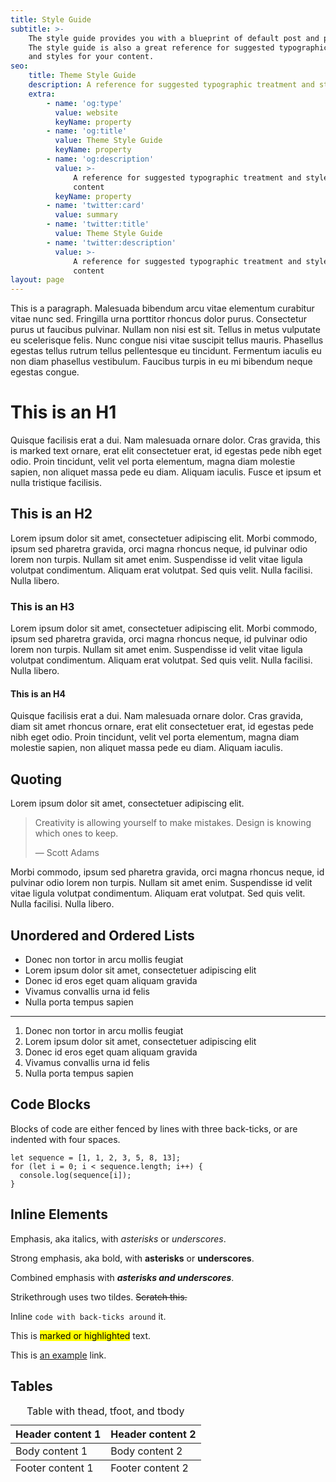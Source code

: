 ```yaml
---
title: Style Guide
subtitle: >-
    The style guide provides you with a blueprint of default post and page styles.
    The style guide is also a great reference for suggested typographic treatment
    and styles for your content.
seo:
    title: Theme Style Guide
    description: A reference for suggested typographic treatment and styles for your content
    extra:
        - name: 'og:type'
          value: website
          keyName: property
        - name: 'og:title'
          value: Theme Style Guide
          keyName: property
        - name: 'og:description'
          value: >-
              A reference for suggested typographic treatment and styles for your
              content
          keyName: property
        - name: 'twitter:card'
          value: summary
        - name: 'twitter:title'
          value: Theme Style Guide
        - name: 'twitter:description'
          value: >-
              A reference for suggested typographic treatment and styles for your
              content
layout: page
---
```


This is a paragraph. Malesuada bibendum arcu vitae elementum curabitur vitae nunc sed. Fringilla urna porttitor rhoncus dolor purus. Consectetur purus ut faucibus pulvinar. Nullam non nisi est sit. Tellus in metus vulputate eu scelerisque felis. Nunc congue nisi vitae suscipit tellus mauris. Phasellus egestas tellus rutrum tellus pellentesque eu tincidunt. Fermentum iaculis eu non diam phasellus vestibulum. Faucibus turpis in eu mi bibendum neque egestas congue.

# This is an H1

Quisque facilisis erat a dui. Nam malesuada ornare dolor. Cras gravida, this is marked text ornare, erat elit consectetuer erat, id egestas pede nibh eget odio. Proin tincidunt, velit vel porta elementum, magna diam molestie sapien, non aliquet massa pede eu diam. Aliquam iaculis. Fusce et ipsum et nulla tristique facilisis.

## This is an H2

Lorem ipsum dolor sit amet, consectetuer adipiscing elit. Morbi commodo, ipsum sed pharetra gravida, orci magna rhoncus neque, id pulvinar odio lorem non turpis. Nullam sit amet enim. Suspendisse id velit vitae ligula volutpat condimentum. Aliquam erat volutpat. Sed quis velit. Nulla facilisi. Nulla libero.

### This is an H3

Lorem ipsum dolor sit amet, consectetuer adipiscing elit. Morbi commodo, ipsum sed pharetra gravida, orci magna rhoncus neque, id pulvinar odio lorem non turpis. Nullam sit amet enim. Suspendisse id velit vitae ligula volutpat condimentum. Aliquam erat volutpat. Sed quis velit. Nulla facilisi. Nulla libero.

#### This is an H4

Quisque facilisis erat a dui. Nam malesuada ornare dolor. Cras gravida, diam sit amet rhoncus ornare, erat elit consectetuer erat, id egestas pede nibh eget odio. Proin tincidunt, velit vel porta elementum, magna diam molestie sapien, non aliquet massa pede eu diam. Aliquam iaculis.

## Quoting

Lorem ipsum dolor sit amet, consectetuer adipiscing elit.

> Creativity is allowing yourself to make mistakes. Design is knowing which ones to keep.
>
> &mdash; Scott Adams

Morbi commodo, ipsum sed pharetra gravida, orci magna rhoncus neque, id pulvinar odio lorem non turpis. Nullam sit amet enim. Suspendisse id velit vitae ligula volutpat condimentum. Aliquam erat volutpat. Sed quis velit. Nulla facilisi. Nulla libero.

## Unordered and Ordered Lists

-   Donec non tortor in arcu mollis feugiat
-   Lorem ipsum dolor sit amet, consectetuer adipiscing elit
-   Donec id eros eget quam aliquam gravida
-   Vivamus convallis urna id felis
-   Nulla porta tempus sapien

---

1. Donec non tortor in arcu mollis feugiat
2. Lorem ipsum dolor sit amet, consectetuer adipiscing elit
3. Donec id eros eget quam aliquam gravida
4. Vivamus convallis urna id felis
5. Nulla porta tempus sapien

## Code Blocks

Blocks of code are either fenced by lines with three back-ticks, or are indented with four spaces.

```
let sequence = [1, 1, 2, 3, 5, 8, 13];
for (let i = 0; i < sequence.length; i++) {
  console.log(sequence[i]);
}
```

## Inline Elements

Emphasis, aka italics, with _asterisks_ or _underscores_.

Strong emphasis, aka bold, with **asterisks** or **underscores**.

Combined emphasis with **_asterisks and underscores_**.

Strikethrough uses two tildes. ~~Scratch this.~~

Inline `code with back-ticks around` it.

This is <mark>marked or highlighted</mark> text.

This is [an example](http://example.com) link.

## Tables

<table>
    <caption>Table with thead, tfoot, and tbody</caption>
  <thead>
    <tr>
      <th>Header content 1</th>
      <th>Header content 2</th>
    </tr>
  </thead>
  <tbody>
    <tr>
      <td>Body content 1</td>
      <td>Body content 2</td>
    </tr>
  </tbody>
  <tfoot>
    <tr>
      <td>Footer content 1</td>
      <td>Footer content 2</td>
    </tr>
  </tfoot>
</table>
